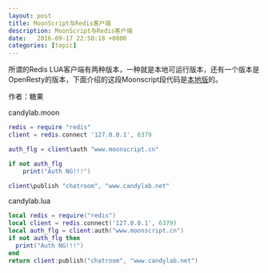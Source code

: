 ```yaml
---
layout: post
title: MoonScript与Redis客户端
description: MoonScript与Redis客户端
date:   2016-09-17 22:50:18 +0800 
categories: [topic]
---
```

所谓的Redis LUA客户端有两种版本，一种就是本地可运行版本，还有一个版本是OpenResty的版本，下面介绍的这段Moonscript段代码是[本地版](https://github.com/nrk/redis-lua)的。


作者：糖果

candylab.moon

```lua
redis = require "redis"
client = redis.connect '127.0.0.1', 6379

auth_flg = client\auth "www.moonscript.cn"

if not auth_flg 
    print("Auth NG!!!")

client\publish "chatroom", "www.candylab.net"
```


candylab.lua

```lua
local redis = require("redis")
local client = redis.connect('127.0.0.1', 6379)
local auth_flg = client:auth("www.moonscript.cn")
if not auth_flg then
  print("Auth NG!!!")
end
return client:publish("chatroom", "www.candylab.net")
```